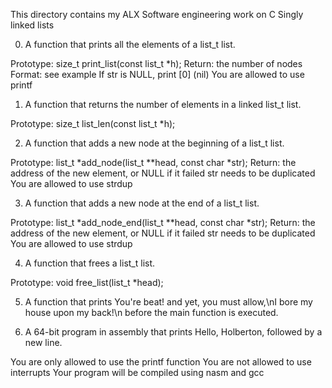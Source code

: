 This directory contains my ALX Software engineering work on C Singly linked lists

0. A function that prints all the elements of a list_t list.

Prototype: size_t print_list(const list_t *h);
Return: the number of nodes
Format: see example
If str is NULL, print [0] (nil)
You are allowed to use printf

1. A function that returns the number of elements in a linked list_t list.

Prototype: size_t list_len(const list_t *h);

2. A  function that adds a new node at the beginning of a list_t list.

Prototype: list_t *add_node(list_t **head, const char *str);
Return: the address of the new element, or NULL if it failed
str needs to be duplicated
You are allowed to use strdup

3. A  function that adds a new node at the end of a list_t list.

Prototype: list_t *add_node_end(list_t **head, const char *str);
Return: the address of the new element, or NULL if it failed
str needs to be duplicated
You are allowed to use strdup

4. A  function that frees a list_t list.

Prototype: void free_list(list_t *head);

5. A function that prints You're beat! and yet, you must allow,\nI bore my house upon my back!\n before the main function is executed.

6. A 64-bit program in assembly that prints Hello, Holberton, followed by a new line.

You are only allowed to use the printf function
You are not allowed to use interrupts
Your program will be compiled using nasm and gcc

